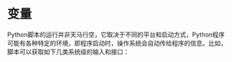 # 变量

Python脚本的运行并非天马行空，它取决于不同的平台和启动方式，Python程序可能有各种特定的环境，即程序启动时，操作系统会自动传给程序的信息。比如，脚本可以获取如下几类系统级的输入和接口：

